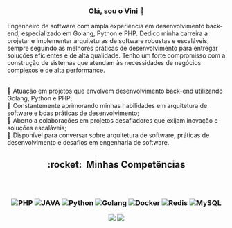 <h3 align="center">
Olá, sou o Vini 👋
</h3>
Engenheiro de software com ampla experiência em desenvolvimento back-end, especializado em Golang, Python e PHP. Dedico minha carreira a projetar e implementar arquiteturas de software robustas e escaláveis, sempre seguindo as melhores práticas de desenvolvimento para entregar soluções eficientes e de alta qualidade. Tenho um forte compromisso com a construção de sistemas que atendam às necessidades de negócios complexos e de alta performance.<br><br>

🔭 Atuação em projetos que envolvem desenvolvimento back-end utilizando Golang, Python e PHP;<br>
🌱 Constantemente aprimorando minhas habilidades em arquitetura de software e boas práticas de desenvolvimento;<br>
👯 Aberto a colaborações em projetos desafiadores que exijam inovação e soluções escaláveis;<br>
💬 Disponível para conversar sobre arquitetura de software, práticas de desenvolvimento e desafios em engenharia de software.<br>

<h2 align="center"> :rocket: &nbsp;Minhas Competências </h2> <h3 align="center"><br>
<h3 align="center">

 ![PHP](https://img.shields.io/badge/-PHP-333333?style=flat&logo=php)
 ![JAVA](https://img.shields.io/badge/-JAVA-333333?style=flat&logo=java)
 ![Python](https://img.shields.io/badge/-python-333333?style=flat&logo=python)
 ![Golang](https://img.shields.io/badge/-Golang-333333?style=flat&logo=go)
 ![Docker](https://img.shields.io/badge/-Docker-333333?style=flat&logo=docker)
 ![Redis](https://img.shields.io/badge/-Redis-333333?style=flat&logo=redis)
 ![MySQL](https://img.shields.io/badge/-MySQL-333333?style=flat&logo=mysql) 
 
<div>
  <a href="mailto:viniciusdiazevedo@gmail.com"><img src="https://img.shields.io/badge/-Gmail-%23333?style=for-the-badge&logo=gmail&logoColor=white" target="_blank"></a>
  <a href="https://www.linkedin.com/in/viniciusazevedo-dev/" target="_blank"><img src="https://img.shields.io/badge/-LinkedIn-%230077B5?style=for-the-badge&logo=linkedin&logoColor=white" target="_blank"></a> 
</div>
